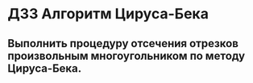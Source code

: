 # ДЗ3 Алгоритм Цируса-Бека
## Выполнить процедуру отсечения отрезков произвольным многоугольником по методу Цируса-Бека.
